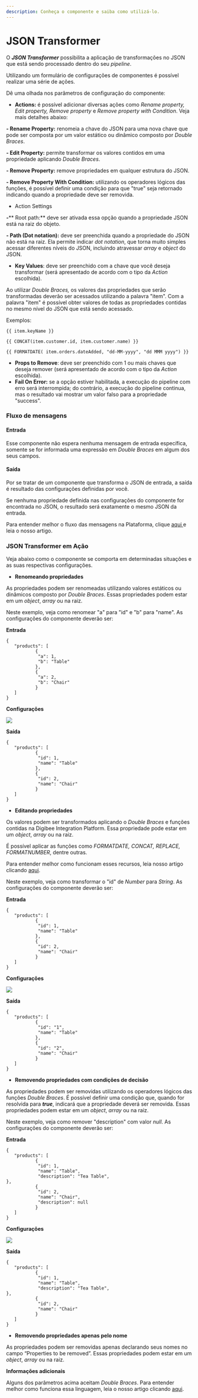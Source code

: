 ```yaml
---
description: Conheça o componente e saiba como utilizá-lo.
---
```


# JSON Transformer

O _**JSON Transformer**_ possibilita a aplicação de transformações no JSON que está sendo processado dentro do seu _pipeline_.

Utilizando um formulário de configurações de componentes é possível realizar uma série de ações.

Dê uma olhada nos parâmetros de configuração do componente:

* **Actions:** é possível adicionar diversas ações como _Rename property, Edit property, Remove property_ e _Remove property with Condition_. Veja mais detalhes abaixo:

**- Rename Property:** renomeia a chave do JSON para uma nova chave que pode ser composta por um valor estático ou dinâmico composto por _Double Braces_.

**- Edit Property:** permite transformar os valores contidos em uma propriedade aplicando _Double Braces_.

**- Remove Property:** remove propriedades em qualquer estrutura do JSON.

**- Remove Property With Condition:** utilizando os operadores lógicos das funções, é possível definir uma condição para que "true" seja retornado indicando quando a propriedade deve ser removida.

* Action Settings

_**-**_\*\* Root path:\*\* deve ser ativada essa opção quando a propriedade JSON está na raiz do objeto.

**- Path (Dot notation):** deve ser preenchida quando a propriedade do JSON não está na raiz. Ela permite indicar _dot notation_, que torna muito simples acessar diferentes níveis do JSON, incluindo atravessar _array_ e _object_ do JSON.

* **Key Values**: deve ser preenchido com a chave que você deseja transformar (será apresentado de acordo com o tipo da _Action_ escolhida).

Ao utilizar _Double Braces,_ os valores das propriedades que serão transformadas deverão ser acessados utilizando a palavra "item". Com a palavra "item" é possível obter valores de todas as propriedades contidas no mesmo nível do JSON que está sendo acessado.

Exemplos:

```
{{ item.keyName }} 
```

```
{{ CONCAT(item.customer.id, item.customer.name) }} 
```

```
{{ FORMATDATE( item.orders.dateAdded, "dd-MM-yyyy", "dd MMM yyyy") }}
```

* **Props to Remove**: deve ser preenchido com 1 ou mais chaves que deseja remover (será apresentado de acordo com o tipo da _Action_ escolhida).
* **Fail On Error:** se a opção estiver habilitada, a execução do pipeline com erro será interrompida; do contrário, a execução do pipeline continua, mas o resultado vai mostrar um valor falso para a propriedade "success".

### Fluxo de mensagens <a href="#fluxo-de-mensagens" id="fluxo-de-mensagens"></a>

#### Entrada <a href="#entrada" id="entrada"></a>

Esse componente não espera nenhuma mensagem de entrada específica, somente se for informada uma expressão em _Double Braces_ em algum dos seus campos.

#### Saída <a href="#sada" id="sada"></a>

Por se tratar de um componente que transforma o JSON de entrada, a saída é resultado das configurações definidas por você.

Se nenhuma propriedade definida nas configurações do componente for encontrada no JSON, o resultado será exatamente o mesmo JSON da entrada.

Para entender melhor o fluxo das mensagens na Plataforma, clique [aqui ](../../build/pipelines/processamento-de-mensagens.md)e leia o nosso artigo.

### JSON Transformer em Ação <a href="#json-transformer-em-ao" id="json-transformer-em-ao"></a>

Veja abaixo como o componente se comporta em determinadas situações e as suas respectivas configurações.

* **Renomeando propriedades**

As propriedades podem ser renomeadas utilizando valores estáticos ou dinâmicos composto por _Double Braces_. Essas propriedades podem estar em um _object_, _array_ ou na raiz.

Neste exemplo, veja como renomear "a" para "id" e "b" para "name". As configurações do componente deverão ser:

**Entrada**

```
{
   "products": [
           {
            "a": 1,
            "b": "Table"
           },
           {
            "a": 2,
            "b": "Chair"
           }
   ]
}
```

**Configurações**

![](../../.gitbook/assets/json-transformer.png)

**Saída**

```
{
   "products": [
           {
            "id": 1,
            "name": "Table"
           },
           {
            "id": 2,
            "name": "Chair"
           }
   ]
}
```

* **Editando propriedades**

Os valores podem ser transformados aplicando o _Double Braces_ e funções contidas na Digibee Integration Platform. Essa propriedade pode estar em um _object_, _array_ ou na raiz.

É possível aplicar as funções como _FORMATDATE, CONCAT, REPLACE, FORMATNUMBER_, dentre outras.

Para entender melhor como funcionam esses recursos, leia nosso artigo clicando [aqui](https://intercom.help/godigibee/pt-BR/articles/4623447-double-braces-funcoes).

Neste exemplo, veja como transformar o "id" de _Number_ para _String_. As configurações do componente deverão ser:

**Entrada**

```
{
   "products": [
           {
            "id": 1,
            "name": "Table"
           },
           {
            "id": 2,
            "name": "Chair"
           }
   ]
}
```

**Configurações**

![](../../.gitbook/assets/json-transformer1.png)

**Saída**

```
{
   "products": [
           {
            "id": "1",
            "name": "Table"
           },
           {
            "id": "2",
            "name": "Chair"
           }
   ]
}
```

* **Removendo propriedades com condições de decisão**

As propriedades podem ser removidas utilizando os operadores lógicos das funções _Double Braces_. É possível definir uma condição que, quando for resolvida para _**true**_, indicará que a propriedade deverá ser removida. Essas propriedades podem estar em um _object_, _array_ ou na raiz.

Neste exemplo, veja como remover "description" com valor _null_. As configurações do componente deverão ser:

**Entrada**

```
{
   "products": [
           {
            "id": 1,
            "name": "Table",
            "description": "Tea Table",    
},
           {
            "id": 2,
            "name": "Chair",
            "description": null
           }
   ]
}
```

**Configurações**

![](../../.gitbook/assets/json-transformer2.png)

**Saída**

```
{
   "products": [
           {
            "id": 1,
            "name": "Table",
            "description": "Tea Table",      
},
           {
            "id": 2,
            "name": "Chair"
           }
   ]
}
```

* **Removendo propriedades apenas pelo nome**

As propriedades podem ser removidas apenas declarando seus nomes no campo “Properties to be removed”. Essas propriedades podem estar em um _object_, _array_ ou na raiz.

**Informações adicionais**

Alguns dos parâmetros acima aceitam _Double Braces_. Para entender melhor como funciona essa linguagem, leia o nosso artigo clicando [aqui](broken-reference).
